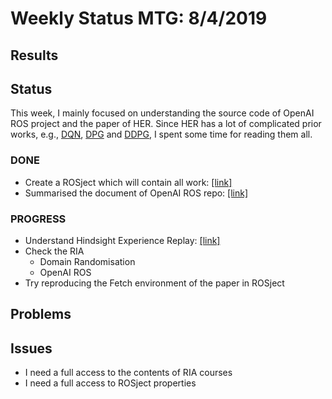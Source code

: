 # Weekly Status MTG: 8/4/2019

## Results





## Status

This week, I mainly focused on understanding the source code of OpenAI ROS project and the paper of HER. Since HER has a lot of complicated prior works, e.g., [DQN](https://github.com/Rowing0914/Reinforcement_Learning/tree/master/DRL/papers/DQN), [DPG](https://github.com/Rowing0914/Reinforcement_Learning/tree/master/DRL/papers/DPG) and [DDPG](https://github.com/Rowing0914/Reinforcement_Learning/tree/master/DRL/papers/DDPG), I spent some time for reading them all.

### DONE

- Create a ROSject which will contain all work: [[link]](http://www.rosject.io/l/8d9c152/)
- Summarised the document of OpenAI ROS repo: [[link]](<https://github.com/Rowing0914/The_Construct_Intenship/blob/master/Hindsight_Experience_Replay/OpenAI_ROS.md>)

### PROGRESS

- Understand Hindsight Experience Replay: [[link]](<https://github.com/Rowing0914/Reinforcement_Learning/blob/master/DRL/papers/Experience_Replay/Hindsight_Experience_Replay/README.md>)
- Check the RIA
  - Domain Randomisation
  - OpenAI ROS
- Try reproducing the Fetch environment of the paper in ROSject



## Problems





## Issues

- I need a full access to the contents of RIA courses
- I need a full access to ROSject properties



